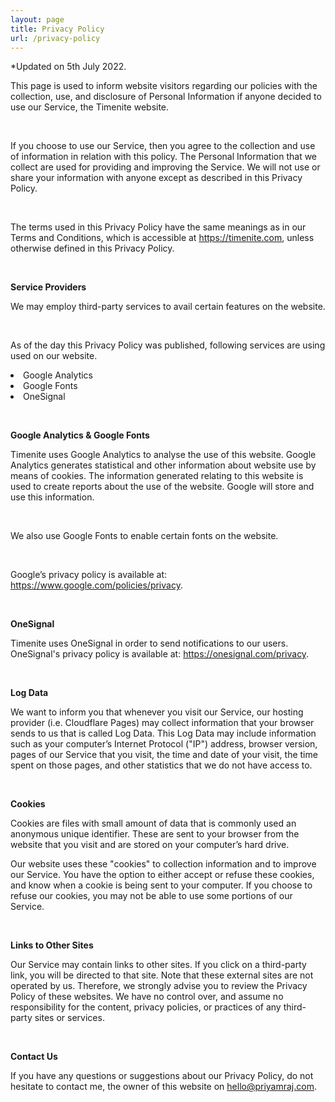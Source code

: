 ```yaml
---
layout: page
title: Privacy Policy
url: /privacy-policy
---
```


  <p class="paragraph paragraph-bottom timenite-black is-size-7 pb-4 has-text-centered">*Updated on 5th July 2022.</p>


This page is used to inform website visitors regarding our policies with the collection, use, and disclosure of Personal Information if anyone decided to use our Service, the Timenite website.

&nbsp;

If you choose to use our Service, then you agree to the collection and use of information in relation with this policy. The Personal Information that we collect are used for providing and improving the Service. We will not use or share your information with anyone except as described in this Privacy Policy. 

&nbsp;

The terms used in this Privacy Policy have the same meanings as in our Terms and Conditions, which is accessible at https://timenite.com, unless otherwise defined in this Privacy Policy.

&nbsp;


<strong>Service Providers</strong>


We may employ third-party services to avail certain features on the website. 


&nbsp;

As of the day this Privacy Policy was published, following services are using used on our website.

<li>Google Analytics </li>
<li>Google Fonts </li>
<li>OneSignal </li>


&nbsp;


<strong>Google Analytics & Google Fonts</strong>

Timenite uses Google Analytics to analyse the use of this website. Google Analytics generates statistical and other information about website use by means of cookies. The information generated relating to this website is used to create reports about the use of the website. Google will store and use this information. 

&nbsp;

We also use Google Fonts to enable certain fonts on the website. 

&nbsp;

Google’s privacy policy is available at: <a>https://www.google.com/policies/privacy<a>.


&nbsp;




<strong>OneSignal</strong>

Timenite uses OneSignal in order to send notifications to our users. OneSignal's privacy policy is available at: <a>https://onesignal.com/privacy<a>.

&nbsp;




<strong>Log Data</strong>


We want to inform you that whenever you visit our Service, our hosting provider (i.e. Cloudflare Pages) may collect information that your browser sends to us that is called Log Data. This Log Data may include information such as your computer’s Internet Protocol ("IP") address, browser version, pages of our Service that you visit, the time and date of your visit, the time spent on those pages, and other statistics that we do not have access to.

&nbsp;


<strong>Cookies</strong>


Cookies are files with small amount of data that is commonly used an anonymous unique identifier. These are sent to your browser from the website that you visit and are stored on your computer’s hard drive.

Our website uses these "cookies" to collection information and to improve our Service. You have the option to either accept or refuse these cookies, and know when a cookie is being sent to your computer. If you choose to refuse our cookies, you may not be able to use some portions of our Service.

&nbsp;

<strong>Links to Other Sites</strong>


Our Service may contain links to other sites. If you click on a third-party link, you will be directed to that site. Note that these external sites are not operated by us. Therefore, we strongly advise you to review the Privacy Policy of these websites. We have no control over, and assume no responsibility for the content, privacy policies, or practices of any third-party sites or services.

&nbsp;

<strong>Contact Us</strong>


If you have any questions or suggestions about our Privacy Policy, do not hesitate to contact me, the owner of this website on hello@priyamraj.com.